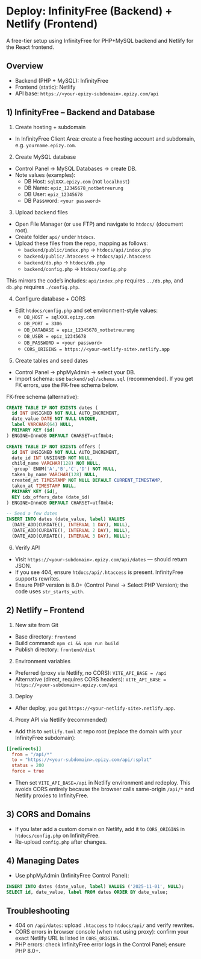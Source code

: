 # Deploy: InfinityFree (Backend) + Netlify (Frontend)

A free-tier setup using InfinityFree for PHP+MySQL backend and Netlify for the React frontend.

## Overview
- Backend (PHP + MySQL): InfinityFree
- Frontend (static): Netlify
- API base: `https://<your-epizy-subdomain>.epizy.com/api`

## 1) InfinityFree – Backend and Database

1) Create hosting + subdomain
- In InfinityFree Client Area: create a free hosting account and subdomain, e.g. `yourname.epizy.com`.

2) Create MySQL database
- Control Panel → MySQL Databases → create DB.
- Note values (examples):
  - DB Host: `sqlXXX.epizy.com` (not `localhost`)
  - DB Name: `epiz_12345678_notbetreurung`
  - DB User: `epiz_12345678`
  - DB Password: `<your password>`

3) Upload backend files
- Open File Manager (or use FTP) and navigate to `htdocs/` (document root).
- Create folder `api/` under `htdocs`.
- Upload these files from the repo, mapping as follows:
  - `backend/public/index.php` → `htdocs/api/index.php`
  - `backend/public/.htaccess` → `htdocs/api/.htaccess`
  - `backend/db.php` → `htdocs/db.php`
  - `backend/config.php` → `htdocs/config.php`

This mirrors the code’s includes: `api/index.php` requires `../db.php`, and `db.php` requires `./config.php`.

4) Configure database + CORS
- Edit `htdocs/config.php` and set environment-style values:
  - `DB_HOST = sqlXXX.epizy.com`
  - `DB_PORT = 3306`
  - `DB_DATABASE = epiz_12345678_notbetreurung`
  - `DB_USER = epiz_12345678`
  - `DB_PASSWORD = <your password>`
  - `CORS_ORIGINS = https://<your-netlify-site>.netlify.app`

5) Create tables and seed dates
- Control Panel → phpMyAdmin → select your DB.
- Import schema: use `backend/sql/schema.sql` (recommended). If you get FK errors, use the FK-free schema below.

FK-free schema (alternative):
```sql
CREATE TABLE IF NOT EXISTS dates (
  id INT UNSIGNED NOT NULL AUTO_INCREMENT,
  date_value DATE NOT NULL UNIQUE,
  label VARCHAR(64) NULL,
  PRIMARY KEY (id)
) ENGINE=InnoDB DEFAULT CHARSET=utf8mb4;

CREATE TABLE IF NOT EXISTS offers (
  id INT UNSIGNED NOT NULL AUTO_INCREMENT,
  date_id INT UNSIGNED NOT NULL,
  child_name VARCHAR(128) NOT NULL,
  `group` ENUM('A','B','C','D') NOT NULL,
  taken_by_name VARCHAR(128) NULL,
  created_at TIMESTAMP NOT NULL DEFAULT CURRENT_TIMESTAMP,
  taken_at TIMESTAMP NULL,
  PRIMARY KEY (id),
  KEY idx_offers_date (date_id)
) ENGINE=InnoDB DEFAULT CHARSET=utf8mb4;

-- Seed a few dates
INSERT INTO dates (date_value, label) VALUES
  (DATE_ADD(CURDATE(), INTERVAL 1 DAY), NULL),
  (DATE_ADD(CURDATE(), INTERVAL 2 DAY), NULL),
  (DATE_ADD(CURDATE(), INTERVAL 3 DAY), NULL);
```

6) Verify API
- Visit `https://<your-subdomain>.epizy.com/api/dates` — should return JSON.
- If you see 404, ensure `htdocs/api/.htaccess` is present. InfinityFree supports rewrites.
- Ensure PHP version is 8.0+ (Control Panel → Select PHP Version); the code uses `str_starts_with`.

## 2) Netlify – Frontend

1) New site from Git
- Base directory: `frontend`
- Build command: `npm ci && npm run build`
- Publish directory: `frontend/dist`

2) Environment variables
- Preferred (proxy via Netlify, no CORS): `VITE_API_BASE = /api`
- Alternative (direct, requires CORS headers): `VITE_API_BASE = https://<your-subdomain>.epizy.com/api`

3) Deploy
- After deploy, you get `https://<your-netlify-site>.netlify.app`.

4) Proxy API via Netlify (recommended)
- Add this to `netlify.toml` at repo root (replace the domain with your InfinityFree subdomain):

```toml
[[redirects]]
  from = "/api/*"
  to = "https://<your-subdomain>.epizy.com/api/:splat"
  status = 200
  force = true
```

- Then set `VITE_API_BASE=/api` in Netlify environment and redeploy.
  This avoids CORS entirely because the browser calls same-origin `/api/*` and Netlify proxies to InfinityFree.

## 3) CORS and Domains
- If you later add a custom domain on Netlify, add it to `CORS_ORIGINS` in `htdocs/config.php` on InfinityFree.
- Re-upload `config.php` after changes.

## 4) Managing Dates
- Use phpMyAdmin (InfinityFree Control Panel):
```sql
INSERT INTO dates (date_value, label) VALUES ('2025-11-01', NULL);
SELECT id, date_value, label FROM dates ORDER BY date_value;
```

## Troubleshooting
- 404 on `/api/dates`: upload `.htaccess` to `htdocs/api/` and verify rewrites.
- CORS errors in browser console (when not using proxy): confirm your exact Netlify URL is listed in `CORS_ORIGINS`.
- PHP errors: check InfinityFree error logs in the Control Panel; ensure PHP 8.0+.

